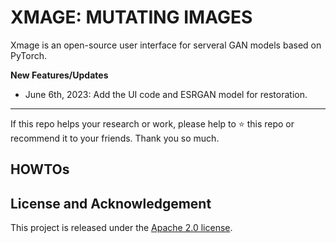 # XMAGE: MUTATING IMAGES
Xmage is an open-source user interface for serveral GAN models based on PyTorch.

**New Features/Updates**
- June 6th, 2023: Add the UI code and ESRGAN model for restoration.

---

If this repo helps your research or work, please help to ⭐ this repo or recommend it to your friends. Thank you so much.

## HOWTOs

## License and Acknowledgement

This project is released under the [Apache 2.0 license](LICENSE).<br>
